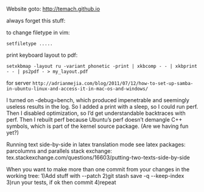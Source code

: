 Website goto: http://temach.github.io
 

always forget this stuff:

to change filetype in vim: 

`setfiletype .....`

print keyboard layout to pdf:

`setxkbmap -layout ru -variant phonetic -print | xkbcomp - - | xkbprint - - | ps2pdf - > my_layout.pdf`


for server
`http://adrianmejia.com/blog/2011/07/12/how-to-set-up-samba-in-ubuntu-linux-and-access-it-in-mac-os-and-windows/`


I turned on -debug=bench, which produced impenetrable and seemingly useless results in the log.
So I added a print with a sleep, so I could run perf.  Then I disabled optimization, so I’d get understandable backtraces with perf.  Then I rebuilt perf because Ubuntu’s perf doesn’t demangle C++ symbols, which is part of the kernel source package. (Are we having fun yet?)

Running text side-by-side in latex translation mode
see latex packages: parcolumns and parallels 
stack exchange: tex.stackexchange.com/questions/16603/putting-two-texts-side-by-side


When you want to make more than one commit from your changes in the working tree:
1)Add stuff with --patch
2)git stash save -q --keep-index
3)run your tests, if ok then commit
4)repeat
